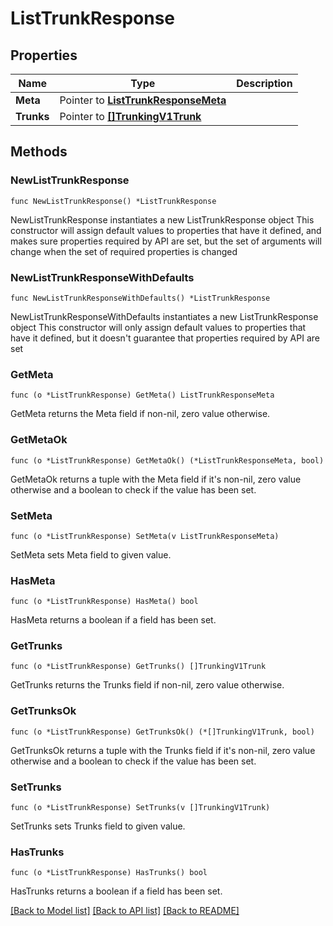 # ListTrunkResponse

## Properties

Name | Type | Description
------------ | ------------- | -------------
**Meta** | Pointer to [**ListTrunkResponseMeta**](ListTrunkResponse_meta.md) |  | [optional] 
**Trunks** | Pointer to [**[]TrunkingV1Trunk**](TrunkingV1Trunk.md) |  | [optional] 

## Methods

### NewListTrunkResponse

`func NewListTrunkResponse() *ListTrunkResponse`

NewListTrunkResponse instantiates a new ListTrunkResponse object
This constructor will assign default values to properties that have it defined,
and makes sure properties required by API are set, but the set of arguments
will change when the set of required properties is changed

### NewListTrunkResponseWithDefaults

`func NewListTrunkResponseWithDefaults() *ListTrunkResponse`

NewListTrunkResponseWithDefaults instantiates a new ListTrunkResponse object
This constructor will only assign default values to properties that have it defined,
but it doesn't guarantee that properties required by API are set

### GetMeta

`func (o *ListTrunkResponse) GetMeta() ListTrunkResponseMeta`

GetMeta returns the Meta field if non-nil, zero value otherwise.

### GetMetaOk

`func (o *ListTrunkResponse) GetMetaOk() (*ListTrunkResponseMeta, bool)`

GetMetaOk returns a tuple with the Meta field if it's non-nil, zero value otherwise
and a boolean to check if the value has been set.

### SetMeta

`func (o *ListTrunkResponse) SetMeta(v ListTrunkResponseMeta)`

SetMeta sets Meta field to given value.

### HasMeta

`func (o *ListTrunkResponse) HasMeta() bool`

HasMeta returns a boolean if a field has been set.

### GetTrunks

`func (o *ListTrunkResponse) GetTrunks() []TrunkingV1Trunk`

GetTrunks returns the Trunks field if non-nil, zero value otherwise.

### GetTrunksOk

`func (o *ListTrunkResponse) GetTrunksOk() (*[]TrunkingV1Trunk, bool)`

GetTrunksOk returns a tuple with the Trunks field if it's non-nil, zero value otherwise
and a boolean to check if the value has been set.

### SetTrunks

`func (o *ListTrunkResponse) SetTrunks(v []TrunkingV1Trunk)`

SetTrunks sets Trunks field to given value.

### HasTrunks

`func (o *ListTrunkResponse) HasTrunks() bool`

HasTrunks returns a boolean if a field has been set.


[[Back to Model list]](../README.md#documentation-for-models) [[Back to API list]](../README.md#documentation-for-api-endpoints) [[Back to README]](../README.md)



